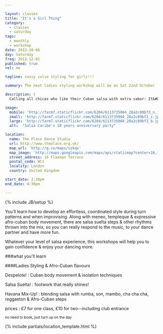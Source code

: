 ```yaml
---

layout: classes
title: "It's a Girl Thing"
category:
  - classes
  - saturday
tags:
  - monthly
  - workshop
date: 2012-10-06
day: Saturday
freq: 2012-12-01
published: true
rel: me

tagline: sassy salsa styling for girlz!!!

summary: The next ladies styling workshop will be on Sat 22nd October

description: |
  Calling all chicas who like their Cuban salsa with extra sabor: It&#8217;s a Girl Thing! this Saturday at The Place Dance Studios. Ladies, it&#8217;s time to get your whole body moving, connecting footwork to hip, torso, arm &amp; shoulder movement, so you look and feel great over the party season.

image:
  mobile: 'http://farm7.staticflickr.com/6204/6113735004_28a2c89bf3_n.jpg'
  small: 'http://farm7.staticflickr.com/6204/6113735004_28a2c89bf3_z.jpg'
  large: 'http://farm7.staticflickr.com/6204/6113735004_28a2c89bf3_b.jpg'
  alt:  "Salsa Caribe's 10 years anniversary party"

location:
  name: The Place Dance Studio
  url: http://www.theplace.org.uk/
  map_url: 'http://g.co/maps/szkqv'
  map_image: 'http://maps.googleapis.com/maps/api/staticmap?center=16,flaxman,terrace,wc1,London&amp;zoom=15&amp;size=198x198&amp;markers=color:red%7Clabel:a%7C51.527717,-0.128275&amp;sensor=false'
  street_address: 16 Flaxman Terrace
  postal_code: WC1
  locality: London
  country: United Kingdom

start_date: 2:30pm
end_date: 4:30pm

---
```


{% include JB/setup %}

You&#8217;ll learn how to develop an effortless, coordinated style during turn patterns and when improvising. Along with meneo, templeque &amp; expressive afro-cuban body movement, there are salsa suelta steps &amp; other rhythms thrown into the mix, so you can really respond to the music, to your dance partner and have more fun.

Whatever your level of salsa experience, this workshops will help you to gain confidence &amp; enjoy your dancing more.


<aside><div markdown="1" class="aside details">

###what you'll learn

<section><div class="section" markdown="1">

####Ladies Styling & Afro-Cuban flavours

Despelote!
: Cuban body movement &amp; isolation techniques

Salsa Suelta!
: footwork that really shines!

Havana Mix-Up!
: blending salsa with rumba, son, mambo, cha cha cha, reggaeton &amp; Afro-Cuban steps

prices
: £7 for one class, £10 for two--including club entrance

<small>no need to book, just turn up on the day</small>

</div></section>


{% include partials/location_template.html %}

</div></aside>
